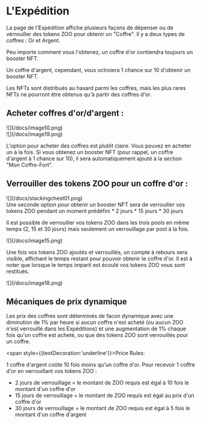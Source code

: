 # L'Expédition

La page de l'Expédition affiche plusieurs façons de dépenser ou de vérrouiller des tokens ZOO pour obtenir un "Coffre". Il y a deux types de coffres : Or et Argent. 

Peu importe comment vous l'obtenez, un coffre d'or contiendra toujours un booster NFT.

Un coffre d'argent, cependant, vous octroiera 1 chance sur 10 d'obtenir un booster NFT. 

Les NFTs sont distribués au hasard parmi les coffres, mais les plus rares NFTs ne pourront être obtenus qu'à partir des coffres d'or.

## Acheter coffres d'or/d'argent :

<div style={{float:'left',marginTop:30}}>
![](/docs/image10.png)
</div>
<div style={{marginTop:30}}>
![](/docs/image19.png)
</div>

L'option pour acheter des coffres est plutôt claire. Vous pouvez en acheter un à la fois. Si vous obtenez un booster NFT (pour rappel, un coffre d'argent à 1 chance sur 10), il sera automatiquement ajouté à la section "Mon Coffre-Fort".

## Verrouiller des tokens ZOO pour un coffre d'or :
<div style={{marginTop:30}}>
![](/docs/stackingchest01.png)
</div>
Une seconde option pour obtenir un booster NFT sera de verrouiller vos tokens ZOO pendant un moment prédéfini
*   2 jours
*   15 jours
*   30 jours

Il est possible de verrouiller vos tokens ZOO dans les trois pools en même temps (2, 15 et 30 jours) mais seulement un verrouillage par pool à la fois.

<div style={{marginTop:30}}>
![](/docs/image15.png)
</div>

Une fois vos tokens ZOO ajoutés et verrouillés, un compte à rebours sera visible, affichant le temps restant pour pouvoir obtenir le coffre d'or. Il est à noter que lorsque le temps imparti est écoulé vos tokens ZOO vous sont restitués.

<div style={{marginTop:30}}>
![](/docs/image18.png)
</div>

## Mécaniques de prix dynamique

Les prix des coffres sont déterminés de facon dynamique avec une diminution de 1% par heure si aucun coffre n'est acheté (ou aucun ZOO n'est verrouillé dans les Expéditions) et une augmentation de 1% chaque fois qu'un coffre est acheté, ou que des tokens ZOO sont verrouillés pour un coffre. 

<span style={{textDecoration:'underline'}}>Price Rules:</span>

1 coffre d'argent coûte 10 fois moins qu'un coffre d'or.
Pour recevoir 1 coffre d'or en verrouillant vos tokens ZOO :
* 2 jours de verrouillage = le montant de ZOO requis est égal à 10 fois le montant d'un coffre d'or
* 15 jours de verrouillage = le montant de ZOO requis est égal au prix d'un coffre d'or
* 30 jours de verrouillage = le montant de ZOO requis est égal à 5 fois le montant d'un coffre d'argent
